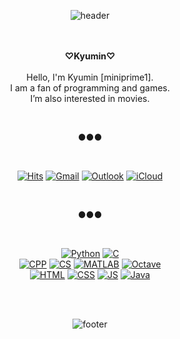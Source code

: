 <div align = "center">

![header](https://capsule-render.vercel.app/api?type=waving&&color=gradient&height=200&section=header&fontSize=90)

<br><br>
<strong>♡Kyumin♡</strong><br><br>
Hello, I'm Kyumin [miniprime1].<br>
I am a fan of programming and games.<br>
I’m also interested in movies.


<br>

●●●

<br>

[![Hits](https://hits.seeyoufarm.com/api/count/incr/badge.svg?url=https://github.com/miniprime1&icon=&title=VISIT&edge_flat=false)](https://hits.seeyoufarm.com)
[![Gmail](https://img.shields.io/badge/Gmail-d14836?style=flat&logo=Gmail&logoColor=white&link=mailto:godbros.miniprime@gmail.com)](mailto:godbros.miniprime@gmail.com)
[![Outlook](https://img.shields.io/badge/Outlook-0078D4?style=flat&logo=Microsoft-Outlook&logoColor=white&link=mailto:miniprime@outlook.com)](mailto:miniprime@outlook.com)
[![iCloud](https://img.shields.io/badge/iCloud-3693F3?style=flat&logo=iCloud&logoColor=white&link=mailto:godbros.miniprime@icloud.com)](mailto:godbros.miniprime@icloud.com)

<br>

●●●

<br>

[![Python](https://img.shields.io/badge/Python-3776AB?style=flat-square&logo=python&logoColor=white)](https://www.python.org/)
[![C](https://img.shields.io/badge/C-A8B9CC?style=flat-square&logo=C&logoColor=white)](https://devdocs.io/c/)<br>
[![CPP](https://img.shields.io/badge/C++-00599C?style=flat-square&logo=c%2B%2B&logoColor=white)](https://devdocs.io/cpp/)
[![CS](https://img.shields.io/badge/CSharp-239120?style=flat-square&logo=C-Sharp&logoColor=white)](https://dotnet.microsoft.com/)
[![MATLAB](https://img.shields.io/badge/MATLAB-0076A8?style=flat-square&logo=Mathworks&logoColor=white)](https://www.mathworks.com/products/matlab.html)
[![Octave](https://img.shields.io/badge/Octave-0790C0?style=flat-square&logo=Octave&logoColor=white)](https://www.gnu.org/software/octave/index)<br>
[![HTML](https://img.shields.io/badge/HTML-E34F26?style=flat-square&logo=HTML5&logoColor=white)](https://devdocs.io/html/)
[![CSS](https://img.shields.io/badge/CSS-1572B6?style=flat-square&logo=CSS3&logoColor=white)](https://devdocs.io/css/)
[![JS](https://img.shields.io/badge/JavaScript-F7DF1E?style=flat-square&logo=JavaScript&logoColor=white)](https://devdocs.io/javascript/)
[![Java](https://img.shields.io/badge/Java-007396?style=flat-square&logo=Java&logoColor=white)](https://www.java.com/)

<br><br>

![footer](https://capsule-render.vercel.app/api?type=waving&&color=gradient&height=100&section=footer&fontSize=90)

</div>



